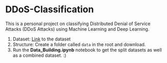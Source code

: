 # DDoS-Classification

This is a personal project on classifying Distributed Denial of Service Attacks (DDoS Attacks) using Machine Learning and Deep Learning.

1. Dataset: [Link](http://dx.doi.org/10.17632/mfnn9bh42m.1#file-ba7d3a46-1dc3-452e-aeac-26d909389b29) to the dataset <br>
2. Structure: Create a folder called `data` in the root and download.
3. Run the **Data_Building.ipynb** notebook to get the split datasets as well as a combined dataset. :)
